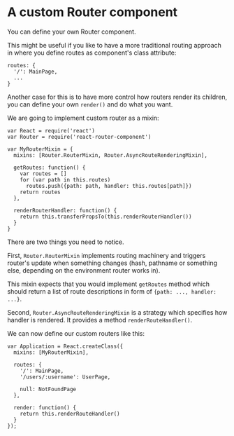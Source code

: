 # A custom Router component

You can define your own Router component.

This might be useful if you like to have a more traditional routing approach in
where you define routes as component's class attribute:

    routes: {
      '/': MainPage,
      ...
    }

Another case for this is to have more control how routers render its children,
you can define your own `render()` and do what you want.

We are going to implement custom router as a mixin:

    var React = require('react')
    var Router = require('react-router-component')

    var MyRouterMixin = {
      mixins: [Router.RouterMixin, Router.AsyncRouteRenderingMixin],

      getRoutes: function() {
        var routes = []
        for (var path in this.routes)
          routes.push({path: path, handler: this.routes[path]})
        return routes
      },

      renderRouterHandler: function() {
        return this.transferPropsTo(this.renderRouterHandler())
      }
    }

There are two things you need to notice.

First, `Router.RouterMixin` implements routing machinery and triggers router's
update when something changes (hash, pathname or something else, depending on
the environment router works in).

This mixin expects that you would implement `getRoutes` method which should
return a list of route descriptions in form of `{path: ..., handler: ...}`.

Second, `Router.AsyncRouteRenderingMixin` is a strategy which specifies how
handler is rendered. It provides a method `renderRouteHandler()`.

We can now define our custom routers like this:

    var Application = React.createClass({
      mixins: [MyRouterMixin],

      routes: {
        '/': MainPage,
        '/users/:username': UserPage,

        null: NotFoundPage
      },

      render: function() {
        return this.renderRouteHandler()
      }
    });
